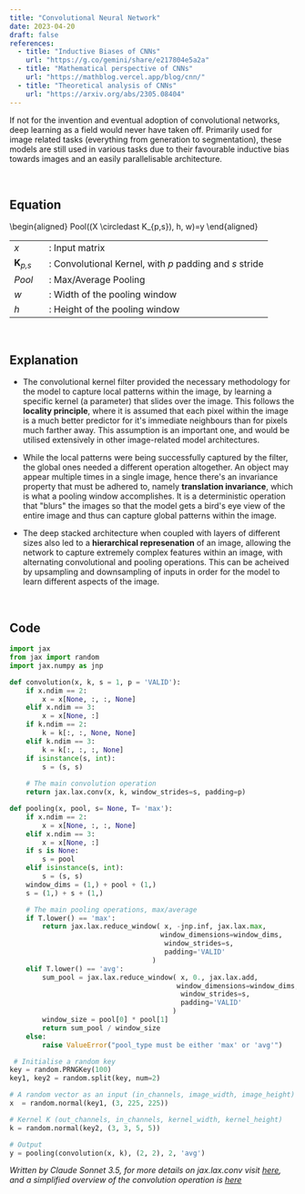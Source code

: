 ```yaml
---
title: "Convolutional Neural Network"
date: 2023-04-20
draft: false
references:
  - title: "Inductive Biases of CNNs"
    url: "https://g.co/gemini/share/e217804e5a2a"
  - title: "Mathematical perspective of CNNs"
    url: "https://mathblog.vercel.app/blog/cnn/"
  - title: "Theoretical analysis of CNNs"
    url: "https://arxiv.org/abs/2305.08404"
---
```


If not for the invention and eventual adoption of convolutional networks, deep learning as a field would never have taken off. Primarily used for image related tasks (everything from generation to segmentation), these models are still used in various tasks due to their favourable inductive bias towards images and an easily parallelisable architecture. 

<br>

## Equation

\begin{aligned}
Pool((X \circledast K_{p,s}), h, w)=y
\end{aligned}

<!-- ![CNN Diagram](/images/cnn2.png) -->

<table style="border-collapse: collapse;">
  <tr>
    <td style="padding-right: 20px; vertical-align: middle;"><i>x</i></td>
    <td style="vertical-align: middle;">: Input matrix</td>
  </tr>
  <tr>
    <td style="padding-right: 20px; vertical-align: middle;"><strong>K</strong><sub><i>p,s</i></sub></td>
    <td style="vertical-align: middle;">: Convolutional Kernel, with <i>p</i> padding and <i>s</i> stride</td>
  </tr>
  <tr>
    <td style="padding-right: 20px; vertical-align: middle;"><i>Pool</i></td>
    <td style="vertical-align: middle;">: Max/Average Pooling</td>
  </tr>
  <tr>
    <td style="padding-right: 20px; vertical-align: middle;"><i>w</i></td>
    <td style="vertical-align: middle;">: Width of the pooling window</td>
  </tr>
  <tr>
    <td style="padding-right: 20px; vertical-align: middle;"><i>h</i></td>
    <td style="vertical-align: middle;">: Height of the pooling window</td>
  </tr>
</table>

<br>

## Explanation

- The convolutional kernel filter provided the necessary methodology for the model to capture local patterns within the image, by learning a specific kernel (a parameter) that slides over the image. This follows the **locality principle**, where it is assumed that each pixel within the image is a much better predictor for it's immediate neighbours than for pixels much farther away. This assumption is an important one, and would be utilised extensively in other image-related model architectures.

- While the local patterns were being successfully captured by the filter, the global ones needed a different operation altogether. An object may appear multiple times in a single image, hence there's an invariance property that must be adhered to, namely **translation invariance**, which is what a pooling window accomplishes. It is a deterministic operation that "blurs" the images so that the model gets a bird's eye view of the entire image and thus can capture global patterns within the image. 

- The deep stacked architecture when coupled with layers of different sizes also led to a **hierarchical represenation** of an image, allowing the network to capture extremely complex features within an image, with alternating convolutional and pooling operations. This can be acheived by upsampling and downsampling of inputs in order for the model to learn different aspects of the image.

<br>

## Code

```python
import jax
from jax import random
import jax.numpy as jnp

def convolution(x, k, s = 1, p = 'VALID'):
    if x.ndim == 2:
        x = x[None, :, :, None]
    elif x.ndim == 3:
        x = x[None, :]
    if k.ndim == 2:
        k = k[:, :, None, None]
    elif k.ndim == 3:
        k = k[:, :, :, None]
    if isinstance(s, int):
        s = (s, s)
    
    # The main convolution operation
    return jax.lax.conv(x, k, window_strides=s, padding=p)

def pooling(x, pool, s= None, T= 'max'):
    if x.ndim == 2:
        x = x[None, :, :, None]
    elif x.ndim == 3:
        x = x[None, :]
    if s is None:
        s = pool
    elif isinstance(s, int):
        s = (s, s)
    window_dims = (1,) + pool + (1,)
    s = (1,) + s + (1,)

    # The main pooling operations, max/average
    if T.lower() == 'max':
        return jax.lax.reduce_window( x, -jnp.inf, jax.lax.max, 
                                     window_dimensions=window_dims, 
                                      window_strides=s, 
                                      padding='VALID'
                                   )
    elif T.lower() == 'avg':
        sum_pool = jax.lax.reduce_window( x, 0., jax.lax.add, 
                                         window_dimensions=window_dims, 
                                          window_strides=s, 
                                          padding='VALID'
                                        )
        window_size = pool[0] * pool[1]
        return sum_pool / window_size
    else:
        raise ValueError("pool_type must be either 'max' or 'avg'")

 # Initialise a random key
key = random.PRNGKey(100)
key1, key2 = random.split(key, num=2)

# A random vector as an input (in_channels, image_width, image_height)
x  = random.normal(key1, (3, 225, 225))

# Kernel K (out_channels, in_channels, kernel_width, kernel_height)
k = random.normal(key2, (3, 3, 5, 5))

# Output
y = pooling(convolution(x, k), (2, 2), 2, 'avg')
```
*Written by Claude Sonnet 3.5, for more details on jax.lax.conv visit [here](https://github.com/jax-ml/jax/blob/main/jax/_src/lax/convolution.py#L56), and a simplified overview of the convolution operation is [here](https://d2l.ai/chapter_convolutional-neural-networks/conv-layer.html#the-cross-correlation-operation)* 